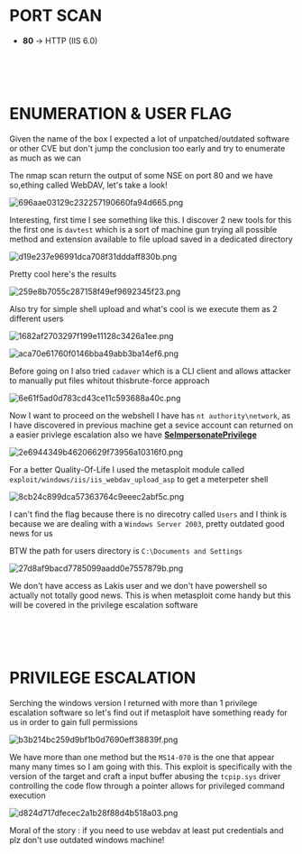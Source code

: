 # PORT SCAN
* **80** &#8594; HTTP (IIS 6.0)

<br><br><br>

# ENUMERATION & USER FLAG
Given the name of the box I expected a lot of unpatched/outdated software or other CVE but don't jump the conclusion too early and try to enumerate as much as we can

The nmap scan return the output of some NSE on port 80 and we have so,ething called WebDAV, let's take a look!

![696aae03129c232257190660fa94d665.png](img/696aae03129c232257190660fa94d665.png)

Interesting, first time I see something like this. I discover 2 new tools for this the first one is `davtest` which is a sort of machine gun trying all possible method and extension available to file upload saved in a dedicated directory

![d19e237e96991dca708f31dddaff830b.png](img/d19e237e96991dca708f31dddaff830b.png)

Pretty cool here's the results

![259e8b7055c287158f49ef9692345f23.png](img/259e8b7055c287158f49ef9692345f23.png)

Also try for simple shell upload and what's cool is we execute them as 2 different users

![1682af2703297f199e11128c3426a1ee.png](img/1682af2703297f199e11128c3426a1ee.png)

![aca70e61760f0146bba49abb3ba14ef6.png](img/aca70e61760f0146bba49abb3ba14ef6.png)

Before going on I also tried `cadaver` which is a CLI client and allows attacker to manually put files whitout thisbrute-force approach

![6e61f5ad0d783cd43ce11c593688a40c.png](img/6e61f5ad0d783cd43ce11c593688a40c.png)

Now I want to proceed on the webshell I have has `nt authority\network`, as I have discovered in previous machine get a sevice account can returned on a easier privlege escalation also we have **<u>SeImpersonatePrivilege</u>**

![2e6944349b46206629f73956a10316f0.png](img/2e6944349b46206629f73956a10316f0.png)

For a better Quality-Of-Life I used the metasploit module called `exploit/windows/iis/iis_webdav_upload_asp` to get a meterpeter shell

![8cb24c899dca57363764c9eeec2abf5c.png](img/8cb24c899dca57363764c9eeec2abf5c.png)

I can't find the flag because there is no direcotry called `Users` and I think is because we are dealing with a `Windows Server 2003`, pretty outdated good news for us

BTW the path for users directory is `C:\Documents and Settings`

![27d8af9bacd7785099aadd0e7557879b.png](img/27d8af9bacd7785099aadd0e7557879b.png)

We don't have access as Lakis user and we don't have powershell so actually not totally good news. This is when metasploit come handy but this will be covered in the privilege escalation software

<br><br><br>

# PRIVILEGE ESCALATION
Serching the windows version I returned with more than 1 privilege escalation software so let's find out if metasploit have something ready for us in order to gain full permissions

![b3b214bc259d9bf1b0d7690eff38839f.png](img/b3b214bc259d9bf1b0d7690eff38839f.png)

We have more than one method but the `MS14-070` is the one that appear many many times so I am going with this. This exploit is specifically with the version of the target and craft a input buffer abusing the `tcpip.sys` driver controlling the code flow through a pointer allows for privileged command execution

![d824d717dfecec2a1b28f88d4b518a03.png](img/d824d717dfecec2a1b28f88d4b518a03.png)

Moral of the story : if you need to use webdav at least put credentials and plz don't use outdated windows machine!
